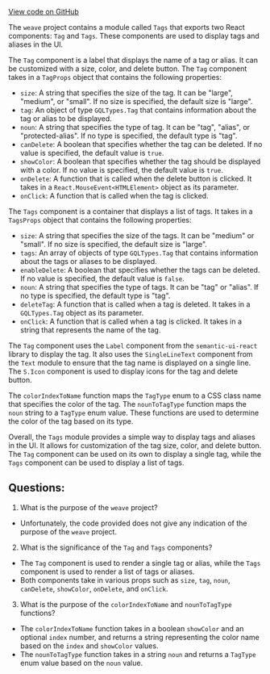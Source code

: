 [View code on GitHub](https://github.com/wandb/weave/weave-js/src/common/components/Tags.tsx)

The `weave` project contains a module called `Tags` that exports two React components: `Tag` and `Tags`. These components are used to display tags and aliases in the UI. 

The `Tag` component is a label that displays the name of a tag or alias. It can be customized with a size, color, and delete button. The `Tag` component takes in a `TagProps` object that contains the following properties:

- `size`: A string that specifies the size of the tag. It can be "large", "medium", or "small". If no size is specified, the default size is "large".
- `tag`: An object of type `GQLTypes.Tag` that contains information about the tag or alias to be displayed.
- `noun`: A string that specifies the type of tag. It can be "tag", "alias", or "protected-alias". If no type is specified, the default type is "tag".
- `canDelete`: A boolean that specifies whether the tag can be deleted. If no value is specified, the default value is `true`.
- `showColor`: A boolean that specifies whether the tag should be displayed with a color. If no value is specified, the default value is `true`.
- `onDelete`: A function that is called when the delete button is clicked. It takes in a `React.MouseEvent<HTMLElement>` object as its parameter.
- `onClick`: A function that is called when the tag is clicked.

The `Tags` component is a container that displays a list of tags. It takes in a `TagsProps` object that contains the following properties:

- `size`: A string that specifies the size of the tags. It can be "medium" or "small". If no size is specified, the default size is "large".
- `tags`: An array of objects of type `GQLTypes.Tag` that contains information about the tags or aliases to be displayed.
- `enableDelete`: A boolean that specifies whether the tags can be deleted. If no value is specified, the default value is `false`.
- `noun`: A string that specifies the type of tags. It can be "tag" or "alias". If no type is specified, the default type is "tag".
- `deleteTag`: A function that is called when a tag is deleted. It takes in a `GQLTypes.Tag` object as its parameter.
- `onClick`: A function that is called when a tag is clicked. It takes in a string that represents the name of the tag.

The `Tag` component uses the `Label` component from the `semantic-ui-react` library to display the tag. It also uses the `SingleLineText` component from the `Text` module to ensure that the tag name is displayed on a single line. The `S.Icon` component is used to display icons for the tag and delete button. 

The `colorIndexToName` function maps the `TagType` enum to a CSS class name that specifies the color of the tag. The `nounToTagType` function maps the `noun` string to a `TagType` enum value. These functions are used to determine the color of the tag based on its type.

Overall, the `Tags` module provides a simple way to display tags and aliases in the UI. It allows for customization of the tag size, color, and delete button. The `Tag` component can be used on its own to display a single tag, while the `Tags` component can be used to display a list of tags.
## Questions: 
 1. What is the purpose of the `weave` project?
- Unfortunately, the code provided does not give any indication of the purpose of the `weave` project.

2. What is the significance of the `Tag` and `Tags` components?
- The `Tag` component is used to render a single tag or alias, while the `Tags` component is used to render a list of tags or aliases.
- Both components take in various props such as `size`, `tag`, `noun`, `canDelete`, `showColor`, `onDelete`, and `onClick`.

3. What is the purpose of the `colorIndexToName` and `nounToTagType` functions?
- The `colorIndexToName` function takes in a boolean `showColor` and an optional `index` number, and returns a string representing the color name based on the `index` and `showColor` values.
- The `nounToTagType` function takes in a string `noun` and returns a `TagType` enum value based on the `noun` value.